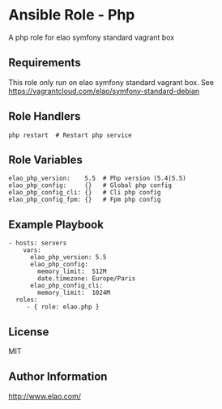 Ansible Role - Php
==================

A php role for elao symfony standard vagrant box


Requirements
------------

This role only run on elao symfony standard vagrant box. See https://vagrantcloud.com/elao/symfony-standard-debian


Role Handlers
-------------

    php restart  # Restart php service

Role Variables
--------------

    elao_php_version:    5.5  # Php version (5.4|5.5)
    elao_php_config:     {}   # Global php config
    elao_php_config_cli: {}   # Cli php config
    elao_php_config_fpm: {}   # Fpm php config


Example Playbook
----------------

    - hosts: servers
	    vars:
	      elao_php_version: 5.5
	      elao_php_config:
	        memory_limit:  512M
	        date.timezone: Europe/Paris
	      elao_php_config_cli:
	        memory_limit:  1024M
      roles:
         - { role: elao.php }


License
-------

MIT

Author Information
------------------

http://www.elao.com/
